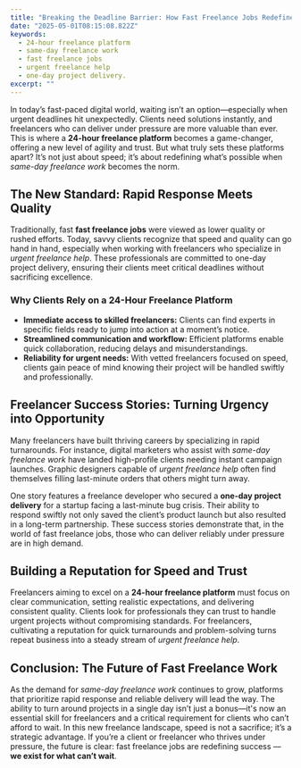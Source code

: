 ```yaml
---
title: "Breaking the Deadline Barrier: How Fast Freelance Jobs Redefine Client Success"
date: "2025-05-01T08:15:08.822Z"
keywords:
  - 24-hour freelance platform
  - same-day freelance work
  - fast freelance jobs
  - urgent freelance help
  - one-day project delivery.
excerpt: ""
---
```


In today’s fast-paced digital world, waiting isn’t an option—especially when urgent deadlines hit unexpectedly. Clients need solutions instantly, and freelancers who can deliver under pressure are more valuable than ever. This is where a **24-hour freelance platform** becomes a game-changer, offering a new level of agility and trust. But what truly sets these platforms apart? It’s not just about speed; it’s about redefining what’s possible when _same-day freelance work_ becomes the norm.

## The New Standard: Rapid Response Meets Quality

Traditionally, fast **fast freelance jobs** were viewed as lower quality or rushed efforts. Today, savvy clients recognize that speed and quality can go hand in hand, especially when working with freelancers who specialize in _urgent freelance help_. These professionals are committed to one-day project delivery, ensuring their clients meet critical deadlines without sacrificing excellence.

### Why Clients Rely on a 24-Hour Freelance Platform

*   **Immediate access to skilled freelancers:** Clients can find experts in specific fields ready to jump into action at a moment’s notice.
*   **Streamlined communication and workflow:** Efficient platforms enable quick collaboration, reducing delays and misunderstandings.
*   **Reliability for urgent needs:** With vetted freelancers focused on speed, clients gain peace of mind knowing their project will be handled swiftly and professionally.

## Freelancer Success Stories: Turning Urgency into Opportunity

Many freelancers have built thriving careers by specializing in rapid turnarounds. For instance, digital marketers who assist with _same-day freelance work_ have landed high-profile clients needing instant campaign launches. Graphic designers capable of _urgent freelance help_ often find themselves filling last-minute orders that others might turn away.

One story features a freelance developer who secured a **one-day project delivery** for a startup facing a last-minute bug crisis. Their ability to respond swiftly not only saved the client’s product launch but also resulted in a long-term partnership. These success stories demonstrate that, in the world of fast freelance jobs, those who can deliver reliably under pressure are in high demand.

## Building a Reputation for Speed and Trust

Freelancers aiming to excel on a **24-hour freelance platform** must focus on clear communication, setting realistic expectations, and delivering consistent quality. Clients look for professionals they can trust to handle urgent projects without compromising standards. For freelancers, cultivating a reputation for quick turnarounds and problem-solving turns repeat business into a steady stream of _urgent freelance help_.

## Conclusion: The Future of Fast Freelance Work

As the demand for _same-day freelance work_ continues to grow, platforms that prioritize rapid response and reliable delivery will lead the way. The ability to turn around projects in a single day isn’t just a bonus—it's now an essential skill for freelancers and a critical requirement for clients who can’t afford to wait. In this new freelance landscape, speed is not a sacrifice; it’s a strategic advantage. If you’re a client or freelancer who thrives under pressure, the future is clear: fast freelance jobs are redefining success — **we exist for what can’t wait**.
